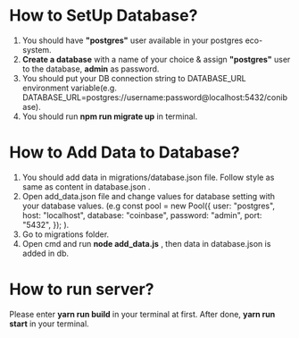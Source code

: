 # How to SetUp Database?

1. You should have **"postgres"** user available in your postgres eco-system.
2. **Create a database** with a name of your choice & assign **"postgres"** user to the database, **admin** as password.
3. You should put your DB connection string to DATABASE_URL environment variable(e.g. DATABASE_URL=postgres://username:password@localhost:5432/conibase).
4. You should run **npm run migrate up** in terminal.

# How to Add Data to Database?

1. You should add data in migrations/database.json file. Follow style as same as content in database.json .
2. Open add_data.json file and change values for database setting with your database values.
   (e.g
   const pool = new Pool({
   user: "postgres",
   host: "localhost",
   database: "coinbase",
   password: "admin",
   port: "5432",
   });
   ).
3. Go to migrations folder.
4. Open cmd and run **node add_data.js** , then data in database.json is added in db.

# How to run server?

Please enter **yarn run build** in your terminal at first.
After done, **yarn run start** in your terminal.
